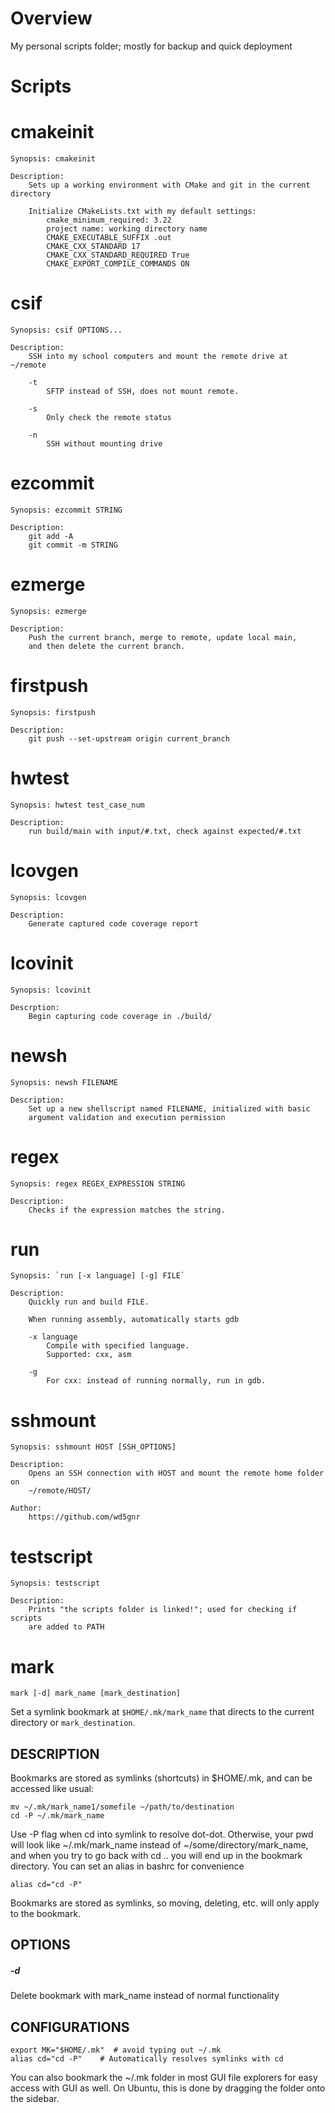 Overview
========
My personal scripts folder; mostly for backup and quick deployment

Scripts
=======

# cmakeinit #
```
Synopsis: cmakeinit

Description:
    Sets up a working environment with CMake and git in the current directory

    Initialize CMakeLists.txt with my default settings:
        cmake_minimum_required: 3.22
        project name: working directory name
        CMAKE_EXECUTABLE_SUFFIX .out
        CMAKE_CXX_STANDARD 17
        CMAKE_CXX_STANDARD_REQUIRED True
        CMAKE_EXPORT_COMPILE_COMMANDS ON
```

# csif #
```
Synopsis: csif OPTIONS...

Description:
    SSH into my school computers and mount the remote drive at ~/remote
    
    -t
        SFTP instead of SSH, does not mount remote.

    -s
        Only check the remote status

    -n
        SSH without mounting drive
```

# ezcommit #
```
Synopsis: ezcommit STRING

Description:
    git add -A
    git commit -m STRING
```

# ezmerge #
```
Synopsis: ezmerge

Description:
    Push the current branch, merge to remote, update local main,
    and then delete the current branch.
```

# firstpush #
```
Synopsis: firstpush

Description:
    git push --set-upstream origin current_branch
```

# hwtest #
```
Synopsis: hwtest test_case_num

Description:
    run build/main with input/#.txt, check against expected/#.txt
```

# lcovgen #
```
Synopsis: lcovgen

Description:
    Generate captured code coverage report
```

# lcovinit #
```
Synopsis: lcovinit

Descrption:
    Begin capturing code coverage in ./build/
```

# newsh #
```
Synopsis: newsh FILENAME

Description:
    Set up a new shellscript named FILENAME, initialized with basic
    argument validation and execution permission
```

# regex #
```
Synopsis: regex REGEX_EXPRESSION STRING

Description:
    Checks if the expression matches the string.
```

# run #
```
Synopsis: `run [-x language] [-g] FILE`

Description:
    Quickly run and build FILE.

    When running assembly, automatically starts gdb

    -x language
        Compile with specified language.
        Supported: cxx, asm

    -g
        For cxx: instead of running normally, run in gdb.
```

# sshmount #
```
Synopsis: sshmount HOST [SSH_OPTIONS]

Description:
    Opens an SSH connection with HOST and mount the remote home folder on
    ~/remote/HOST/

Author:
    https://github.com/wd5gnr
```

# testscript #
```
Synopsis: testscript

Description:
    Prints "the scripts folder is linked!"; used for checking if scripts
    are added to PATH
```

# mark #

`mark [-d] mark_name [mark_destination]`

Set a symlink bookmark at `$HOME/.mk/mark_name` that directs to the current directory or
`mark_destination`.

## DESCRIPTION
Bookmarks are stored as symlinks (shortcuts) in $HOME/.mk, and can be accessed like usual:
```
mv ~/.mk/mark_name1/somefile ~/path/to/destination
cd -P ~/.mk/mark_name
```

Use -P flag when cd into symlink to resolve dot-dot. Otherwise, your pwd will look like
~/.mk/mark_name instead of ~/some/directory/mark_name, and when you try to go back with
cd .. you will end up in the bookmark directory. You can set an alias in bashrc for
convenience
```
alias cd="cd -P"
```

Bookmarks are stored as symlinks, so moving, deleting, etc. will only apply to the bookmark.

## OPTIONS

##### -d
Delete bookmark with mark_name instead of normal functionality

## CONFIGURATIONS
```
export MK="$HOME/.mk"  # avoid typing out ~/.mk
alias cd="cd -P"    # Automatically resolves symlinks with cd
```

You can also bookmark the ~/.mk folder in most GUI file explorers for easy access with GUI
as well. On Ubuntu, this is done by dragging the folder onto the sidebar.
